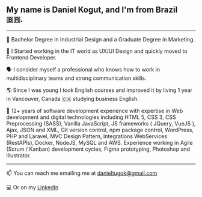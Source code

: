 ## My name is Daniel Kogut, and I'm from Brazil 🇧🇷.

---

📕 Bachelor Degree in Industrial Design and a Graduate Degree in Marketing.

🔭 I Started working in the IT world as UX/UI Design and quickly moved to Frontend Developer.

🗣 I consider myself a professional who knows how to work in multidisciplinary teams and strong communication skills.

🌎 Since I was young I took English courses and improved it by living 1 year in Vancouver, Canada 🇨🇦 studying business English.

🌱 12+ years of software development experience with expertise in Web development and digital technologies including HTML 5, CSS 3, CSS Preprocessing (SASS), Vanilla JavaScript, JS frameworks ( JQuery, VueJS ), Ajax, JSON and XML, Git version control, npm package control, WordPress, PHP and Laravel, MVC Design Pattern, Integrations WebServices (RestAPIs), Docker, NodeJS, MySQL and AWS. Experience working in Agile (Scrum / Kanban) development cycles, Figma prototyping, Photoshop and Illustrator.

---

📫 You can reach me emailing me at [danieltugok@gmail.com](mailto:danieltugok@gmail.com)

💻 Or on my [LinkedIn](https://www.linkedin.com/in/danielkogut/)

<!--
**danieltugok/danieltugok** is a ✨ _special_ ✨ repository because its `README.md` (this file) appears on your GitHub profile.

Here are some ideas to get you started:

- 🔭 I’m currently working on ...
- 🌱 I’m currently learning ...
- 👯 I’m looking to collaborate on ...
- 🤔 I’m looking for help with ...
- 💬 Ask me about ...
- 📫 How to reach me: ...
- 😄 Pronouns: ...
- ⚡ Fun fact: ...
-->
